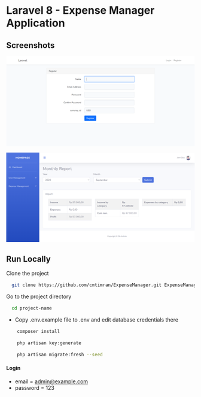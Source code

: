 # Laravel 8 - Expense Manager Application

## Screenshots

![preview img](/preview.png)

![preview img](/preview2.png)

## Run Locally

Clone the project

```bash
  git clone https://github.com/cmtimran/ExpenseManager.git ExpenseManager
```

Go to the project directory

```bash
  cd project-name
```

-   Copy .env.example file to .env and edit database credentials there

```bash
    composer install
```

```bash
    php artisan key:generate
```

```bash
    php artisan migrate:fresh --seed
```

#### Login

-   email = admin@example.com
-   password = 123

